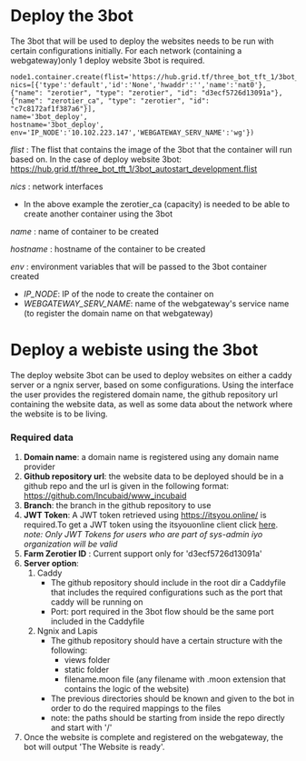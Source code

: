 # Deploy the 3bot

The 3bot that will be used to deploy the websites needs to be run with certain configurations initially. For each network (containing a webgateway)only 1 deploy website 3bot is required.
 


```
node1.container.create(flist='https://hub.grid.tf/three_bot_tft_1/3bot_autostart_development.flist',
nics=[{'type':'default','id':'None','hwaddr':'','name':'nat0'},{"name": "zerotier", "type": "zerotier", "id": "d3ecf5726d13091a"},{"name": "zerotier_ca", "type": "zerotier", "id": "c7c8172af1f387a6"}],
name='3bot_deploy',
hostname='3bot_deploy',
env='IP_NODE':'10.102.223.147','WEBGATEWAY_SERV_NAME':'wg'})
```
*flist* : The flist that contains the image of the 3bot that the container will run based on. In the case of deploy website 3bot: https://hub.grid.tf/three_bot_tft_1/3bot_autostart_development.flist

*nics* : network interfaces  
- In the above example the zerotier_ca (capacity) is needed to be able to create another container using the 3bot

*name* : name of container to be created

*hostname* : hostname of the container to be created

*env* : environment variables that will be passed to the 3bot container created
- *IP_NODE*: IP of the node to create the container on 
- *WEBGATEWAY_SERV_NAME*: name of the webgateway's service name (to register the domain name on that webgateway)



# Deploy a webiste using the 3bot
The deploy website 3bot can be used to deploy websites on either a caddy server or a ngnix server, based on some configurations. Using the interface the user provides the registered domain name, the github repository url containing the website data, as well as some data about the network where the website is to be living.

### Required data
1. **Domain name**: a domain name is registered using any domain name provider
2. **Github repository url**: the website data to be deployed should be in a github repo and the url is given in the following format: https://github.com/Incubaid/www_incubaid
3. **Branch**: the branch in the github repository to use
4. **JWT Token**: A JWT token retrieved using https://itsyou.online/ is required.To get a JWT token using the itsyouonline client click [here](https://github.com/threefoldtech/jumpscaleX/blob/development/docs/howto/get_jwt_with_itsoyouonline_client.md).
*note: Only JWT Tokens for users who are part of sys-admin iyo organization will be valid*
5. **Farm Zerotier ID** : Current support only for 'd3ecf5726d13091a'  
6. **Server option**:
    1. Caddy
        - The github repository should include in the root dir a Caddyfile that includes the required configurations such as the port that caddy will be running on
        - Port: port required in the 3bot flow should be the same port included in the Caddyfile
    2. Ngnix and Lapis
        - The github repository should have a certain structure with the following: 
            - views folder
            - static folder
            - filename.moon file (any filename with .moon extension that contains the logic of the website)
        - The previous directories should be known and given to the bot in order to do the required mappings to the files
        - note: the paths should be starting from inside the repo directly and start with '/'
7. Once the website is complete and registered on the webgateway, the bot will output 'The Website is ready'.
